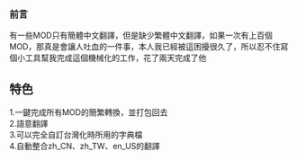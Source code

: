 ### 前言
有一些MOD只有簡體中文翻譯，但是缺少繁體中文翻譯，如果一次有上百個MOD，那真是會讓人吐血的一件事，本人我已經被這困擾很久了，所以忍不住寫個小工具幫我完成這個機械化的工作，花了兩天完成了他
## 特色
1.一鍵完成所有MOD的簡繁轉換，並打包回去<br />
2.語意翻譯<br />
3.可以完全自訂台灣化時所用的字典檔<br />
4.自動整合zh_CN、zh_TW、en_US的翻譯<br />
